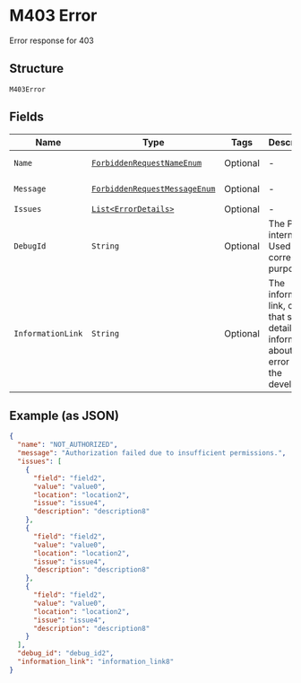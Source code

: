 
# M403 Error

Error response for 403

## Structure

`M403Error`

## Fields

| Name | Type | Tags | Description | Getter | Setter |
|  --- | --- | --- | --- | --- | --- |
| `Name` | [`ForbiddenRequestNameEnum`](../../doc/models/forbidden-request-name-enum.md) | Optional | - | ForbiddenRequestNameEnum getName() | setName(ForbiddenRequestNameEnum name) |
| `Message` | [`ForbiddenRequestMessageEnum`](../../doc/models/forbidden-request-message-enum.md) | Optional | - | ForbiddenRequestMessageEnum getMessage() | setMessage(ForbiddenRequestMessageEnum message) |
| `Issues` | [`List<ErrorDetails>`](../../doc/models/error-details.md) | Optional | - | List<ErrorDetails> getIssues() | setIssues(List<ErrorDetails> issues) |
| `DebugId` | `String` | Optional | The PayPal internal ID. Used for correlation purposes. | String getDebugId() | setDebugId(String debugId) |
| `InformationLink` | `String` | Optional | The information link, or URI, that shows detailed information about this error for the developer. | String getInformationLink() | setInformationLink(String informationLink) |

## Example (as JSON)

```json
{
  "name": "NOT_AUTHORIZED",
  "message": "Authorization failed due to insufficient permissions.",
  "issues": [
    {
      "field": "field2",
      "value": "value0",
      "location": "location2",
      "issue": "issue4",
      "description": "description8"
    },
    {
      "field": "field2",
      "value": "value0",
      "location": "location2",
      "issue": "issue4",
      "description": "description8"
    },
    {
      "field": "field2",
      "value": "value0",
      "location": "location2",
      "issue": "issue4",
      "description": "description8"
    }
  ],
  "debug_id": "debug_id2",
  "information_link": "information_link8"
}
```

